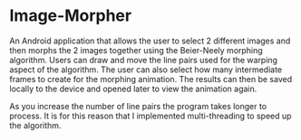 # Image-Morpher

An Android application that allows the user to select 2 different images and then morphs the 2 images together using the Beier-Neely morphing algorithm. Users can draw and move the line pairs used for the warping aspect of the algorithm. The user can also select how many intermediate frames to create for the morphing animation. The results can then be saved locally to the device and opened later to view the animation again.

As you increase the number of line pairs the program takes longer to process. It is for this reason that I implemented multi-threading to speed up the algorithm. 
